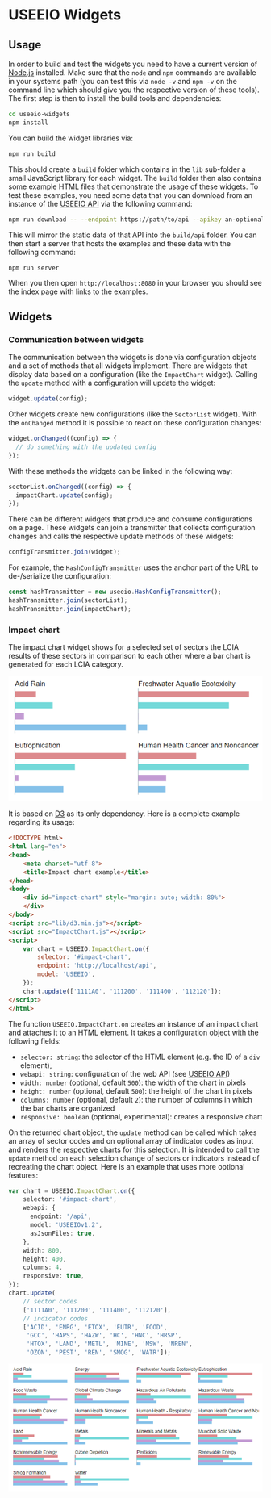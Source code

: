 # USEEIO Widgets

## Usage
In order to build and test the widgets you need to have a current version of
[Node.js](https://nodejs.org) installed. Make sure that the `node` and `npm`
commands are available in your systems path (you can test this via `node -v` and
`npm -v` on the command line which should give you the respective version of
these tools). The first step is then to install the build tools and
dependencies:

```bash
cd useeio-widgets
npm install
```

You can build the widget libraries via:

```bash
npm run build
```

This should create a `build` folder which contains in the `lib` sub-folder a
small JavaScript library for each widget. The `build` folder then also contains
some example HTML files that demonstrate the usage of these widgets. To test
these examples, you need some data that you can download from an instance of the
[USEEIO API](https://github.com/USEPA/USEEIO_API) via the following command:

```bash
npm run download -- --endpoint https://path/to/api --apikey an-optional-api-key
```

This will mirror the static data of that API into the `build/api` folder. You
can then start a server that hosts the examples and these data with the
following command:

```
npm run server
```

When you then open `http://localhost:8080` in your browser you should see the
index page with links to the examples.

## Widgets

### Communication between widgets
The communication between the widgets is done via configuration objects and a
set of methods that all widgets implement. There are widgets that display data
based on a configuration (like the `ImpactChart` widget). Calling the `update`
method with a configuration will update the widget:

```js
widget.update(config);
```

Other widgets create new configurations (like the `SectorList` widget). With the
`onChanged` method it is possible to react on these configuration changes:

```js
widget.onChanged((config) => {
  // do something with the updated config
});
```

With these methods the widgets can be linked in the following way:

```js
sectorList.onChanged((config) => {
  impactChart.update(config);
});
```

There can be different widgets that produce and consume configurations on a
page. These widgets can join a transmitter that collects configuration changes
and calls the respective update methods of these widgets:

```js
configTransmitter.join(widget);
```

For example, the `HashConfigTransmitter` uses the anchor part of the URL to
de-/serialize the configuration:

```js
const hashTransmitter = new useeio.HashConfigTransmitter();
hashTransmitter.join(sectorList);
hashTransmitter.join(impactChart);
```

### Impact chart
The impact chart widget shows for a selected set of sectors the LCIA results
of these sectors in comparison to each other where a bar chart is generated
for each LCIA category.

![](./images/impact_chart.png)

It is based on [D3](https://d3js.org/) as its only dependency. Here is
a complete example regarding its usage:

```html
<!DOCTYPE html>
<html lang="en">
<head>
    <meta charset="utf-8">
    <title>Impact chart example</title>
</head>
<body>
    <div id="impact-chart" style="margin: auto; width: 80%">
    </div>
</body>
<script src="lib/d3.min.js"></script>
<script src="ImpactChart.js"></script>
<script>
    var chart = USEEIO.ImpactChart.on({
        selector: '#impact-chart',
        endpoint: 'http://localhost/api',
        model: 'USEEIO',
    });
    chart.update(['1111A0', '111200', '111400', '112120']);
</script>
</html>
```

The function `USEEIO.ImpactChart.on` creates an instance of an impact chart
and attaches it to an HTML element. It takes a configuration object with the
following fields:

* `selector: string`: the selector of the HTML element (e.g. the ID of a `div`
  element),
* `webapi: string`: configuration of the web API (see
  [USEEIO API](https://github.com/USEPA/USEEIO_API))
* `width: number` (optional, default `500`): the width of the chart in pixels
* `height: number` (optional, default `500`): the height of the chart in pixels
* `columns: number` (optional, default `2`): the number of columns in which the
  bar charts are organized
* `responsive: boolean` (optional, experimental): creates a responsive chart

On the returned chart object, the `update` method can be called which takes an
array of sector codes and on optional array of indicator codes as input and
renders the respective charts for this selection. It is intended to call the
`update` method on each selection change of sectors or indicators instead of
recreating the chart object. Here is an example that uses more optional features:

```ts
var chart = USEEIO.ImpactChart.on({
    selector: '#impact-chart',
    webapi: {
      endpoint: '/api',
      model: 'USEEIOv1.2',
      asJsonFiles: true,
    },
    width: 800,
    height: 400,
    columns: 4,
    responsive: true,
});
chart.update(
    // sector codes
    ['1111A0', '111200', '111400', '112120'],
    // indicator codes
    ['ACID', 'ENRG', 'ETOX', 'EUTR', 'FOOD', 
     'GCC', 'HAPS', 'HAZW', 'HC', 'HNC', 'HRSP', 
     'HTOX', 'LAND', 'METL', 'MINE', 'MSW', 'NREN',
     'OZON', 'PEST', 'REN', 'SMOG', 'WATR']);
```

![](images/impact_chart_options.png)